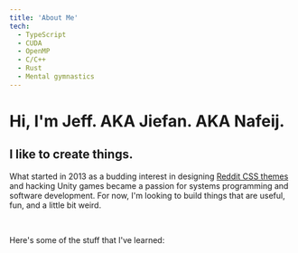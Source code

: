 ```yaml
---
title: 'About Me'
tech:
  - TypeScript
  - CUDA
  - OpenMP
  - C/C++
  - Rust
  - Mental gymnastics
---
```


# Hi, I'm Jeff. AKA Jiefan. AKA Nafeij.

## I like to create things.

What started in 2013 as a budding interest in designing [Reddit CSS themes](https://old.reddit.com/r/bannersaga/) and hacking Unity games became a passion for systems programming and software development.
For now, I'm looking to build things that are useful, fun, and a little bit weird.

&nbsp;

Here's some of the stuff that I've learned: